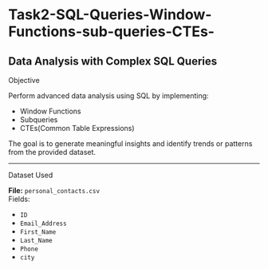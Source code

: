 # Task2-SQL-Queries-Window-Functions-sub-queries-CTEs-



Data Analysis with Complex SQL Queries
---
Objective

Perform advanced data analysis using SQL by implementing:

- Window Functions
- Subqueries
- CTEs(Common Table Expressions)

The goal is to generate meaningful insights and identify trends or patterns from the provided dataset.

---

Dataset Used

**File:** `personal_contacts.csv`  
Fields:
- `ID`
- `Email_Address`
- `First_Name`
- `Last_Name`
- `Phone`
- `city`


